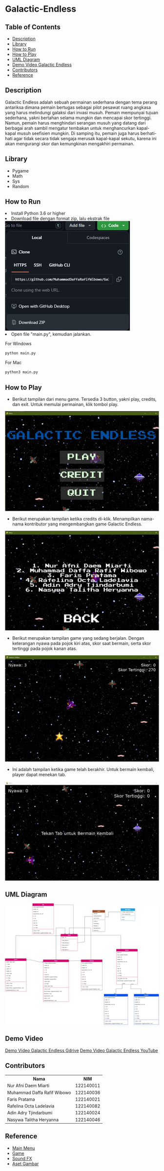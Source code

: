 # Galactic-Endless

## Table of Contents
- [Description](#description)
- [Library](#library)
- [How to Run](#how-to-run)
- [How to Play](#how-to-play)
- [UML Diagram](#uml-diagram)
- [Demo Video Galactic Endless](#demo-video)
- [Contributors](#contributors)
- [Reference](#reference)

## Description
Galactic Endless adalah sebuah permainan sederhana dengan tema perang antariksa dimana pemain bertugas sebagai pilot pesawat ruang angkasa yang harus melindungi galaksi dari invasi musuh. Pemain mempunyai tujuan sederhana, yakni bertahan selama mungkin dan mencapai skor tertinggi. Namun, pemain harus menghindari serangan musuh yang datang dari berbagai arah sambil mengatur tembakan untuk menghancurkan kapal-kapal musuh seefisien mungkin. Di samping itu, pemain juga harus berhati-hati agar tidak secara tidak sengaja merusak kapal-kapal sekutu, karena ini akan mengurangi skor dan kemungkinan mengakhiri permainan.

## Library
- Pygame
- Math
- Sys
- Random

## How to Run
<li> Install Python 3.6 or higher</li>

<li> Download file dengan format zip, lalu ekstrak file</li>
<img src="Assets/README/Download file.jpeg" alt="Alt text" title="Optional title">

<li> Open file "main.py", kemudian jalankan.</li>
<p>For Windows</p>

```bash
python main.py
```

<p>For Mac</p>

```bash
python3 main.py
```

## How to Play
- Berikut tampilan dari menu game. Tersedia 3 button, yakni play, credits, dan exit. Untuk memulai permainan, klik tombol play.
<img src="Assets/README/main_menu.jpg" alt="Alt text" title="Optional title">

- Berikut merupakan tampilan ketika credits di-klik. Menampilkan nama-nama kontributor yang mengembangkan game Galactic Endless.
<img src="Assets/README/Credit.jpeg" alt="Alt text" title="Optional title">

- Berikut merupakan tampilan game yang sedang berjalan. Dengan keterangan nyawa pada pojok kiri atas, skor saat bermain, serta skor tertinggi pada pojok kanan atas.
<img src="Assets/README/Game berjalan.jpeg" alt="Alt text" title="Optional title">

- Ini adalah tampilan ketika game telah berakhir. Untuk bermain kembali, player dapat menekan tab.
<img src="Assets/README/Game selesai.jpg" alt="Alt text" title="Optional title">

## UML Diagram
<img src="Assets/README/UML-Diagram.png" alt="Alt text" title="Optional title">

## Demo Video
[Demo Video Galactic Endless Gdrive](https://drive.google.com/file/d/1aXzYxojGRQmuKSk2Obf2erv1IV9Rk_al/view?usp=sharing)
[Demo Video Galactic Endless YouTube](https://youtu.be/wUO42uOeYMo)

## Contributors
<table>
  <tr>
    <th>Nama</th>
    <th>NIM</th>
  </tr>
  <tr>
    <td>Nur Afni Daem Miarti</td>
    <td>122140011</td>
  </tr>
  <tr>
    <td>Muhammad Daffa Rafif Wibowo</td>
    <td>122140036</td>
  </tr>
  <tr>
    <td>Faris Pratama</td>
    <td>122140021</td>
  </tr>
  <tr>
    <td>Rafelina Octa Ladelavia</td>
    <td>122140082</td>
  </tr>
  <tr>
    <td>Adin Adry Tjindarbumi</td>
    <td>122140024</td>
  </tr>
  <tr>
    <td>Nasywa Talitha Heryanna</td>
    <td>122140046</td>
  </tr>
</table>

## Reference
- [Main Menu](https://youtu.be/GMBqjxcKogA?si=vV2MWWq2jAYe9HZG)
- [Game](https://youtube.com/playlist?list=PLlEgNdBJEO-muprNCDYiKLZ-Kc3-p8thS&si=geoQv1_xK-M-Y5Nd)
- [Sound FX](https://opengameart.org/)
- [Aset Gambar](https://canva.com)
